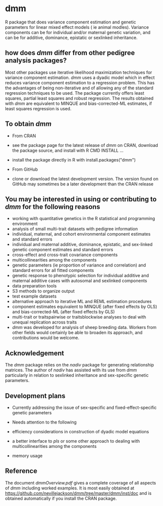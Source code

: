 # dmm #
R package that does variance component estimation and genetic parameters for  linear mixed effect models ( ie animal modles). Variance components can be for individual and/or maternal genetic variation, and can be for additive, dominance, epistatic or sexlinked inheritance.

## how does _dmm_ differ from other pedigree analysis packages? ##
Most other packages use iterative likelihood maximization techniques for variance component estimation. _dmm_ uses a dyadic model which in effect reduces variance component estimation to a regression problem. This has the advantages of being non-iterative and of allowing any of the standard regression techniques to be used. The package currently offers least squares, partial least squares and robust regression. The results obtained with _dmm_ are equivalent to MINQUE and bias-corrected-ML estimates, if least squares regression is used.

## To obtain _dmm_ ##
* From CRAN
 * see the package page for the latest release of _dmm_ on CRAN, download the package source, and install with R CMD INSTALL ...
 * install the package directly in R with install.packages("dmm")

* From GitHub
 * clone or download the latest development version. The version found on GitHub may  sometimes be a later development than the CRAN release

## You may be interested in using or contributing to _dmm_ for the following reasons ##

* working  with quantitative genetics in the R statistical and programming environment
* analysis of small multi-trait datasets with pedigree information
* individual, maternal, and cohort environmental component estimates and standard errors
* individual and maternal additive, dominance, epistatic, and sex-linked genetic component estimates and standard errors
* cross-effect and cross-trait covariance components
* multicollinearities among the components
* genetic parameters (ie proportion of variance and correlation) and standard errors for all fitted components
* genetic response to phenotypic selection for individual additive and maternal additive cases with autosomal and sexlinked components
* data preparation tools
* S3 methods to organize output
* test example datasets
* alternative approach to iterative ML and REML estimation procedures
* component estimates equivalent to MINQUE (after fixed effects by OLS) and bias-corrected-ML (after fixed effects by GLS)
* multi-trait or traitspairwise or traitsblockwise analyses to deal with unequal replication across traits
* _dmm_ was developed for analysis of sheep breeding data. Workers from other fields would certainly be able to broaden its approach, and contributions would be welcome.

## Acknowledgement ##
The _dmm_ package relies on the _nadiv_ package for generating relationship matrices. The author of _nadiv_  has assisted with its use from _dmm_ particularly in relation to sexlinked inheritance and sex-specific genetic parameters.

## Development plans ##

* Currently addressing the issue of sex-specific and fixed-effect-specific genetic parameters 

* Needs attention to the following
 * efficiency considerations in construction of dyadic model equations
 * a better interface to _pls_ or some other approach to dealing with multicollinearities among the components
 * memory usage

## Reference ##
The document _dmmOverview.pdf_ gives a complete coverage of all aspects of _dmm_ including worked examples. It is most easily obtained at 
https://github.com/nevillejackson/dmm/tree/master/dmm/inst/doc
and is obtained automatically if you install the CRAN package.
